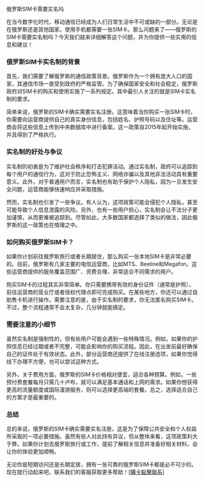 俄罗斯SIM卡需要实名吗  

在当今数字化时代，移动通信已经成为人们日常生活中不可或缺的一部分。无论是在俄罗斯还是其他国家，使用手机都需要一张SIM卡。那么问题来了——俄罗斯的SIM卡需要实名制吗？今天我们就来详细解答这个问题，并为你提供一些实用的信息和建议！  

### 俄罗斯SIM卡实名制的背景  
首先，我们需要了解俄罗斯的通信政策背景。俄罗斯作为一个拥有庞大人口的国家，其通信市场一直受到政府的严格监管。为了确保国家安全和社会稳定，俄罗斯政府对SIM卡的购买和使用实施了一系列规定。其中最引人关注的就是SIM卡实名制的要求。  

简单来说，俄罗斯的SIM卡确实需要实名注册。这意味着当你购买一张SIM卡时，你需要向运营商提供自己的真实身份信息，包括姓名、护照号码以及住址等。运营商会将这些信息上传到中央数据库中进行备案。这一政策自2015年起开始实施，并且得到了严格执行。  

### 实名制的好处与争议  
实名制的初衷是为了维护社会秩序和打击犯罪活动。通过实名制，政府可以追踪到每个用户的通信行为，这对于防止恐怖主义、网络诈骗以及其他非法活动具有重要意义。此外，对于普通用户而言，实名制也有助于保护个人隐私，因为一旦发生安全问题，运营商能够快速响应并采取措施。  

然而，实名制也引发了一些争议。有人认为，这项政策可能会侵犯个人隐私，甚至可能导致个人信息泄露的风险。另外，也有一些用户担心，实名制会让不法分子更加谨慎，从而更难被追踪到。尽管如此，大多数国家都选择了类似的做法，因此俄罗斯的这一政策也在情理之中。  

### 如何购买俄罗斯SIM卡？  
如果你计划前往俄罗斯旅行或者长期居住，那么购买一张本地SIM卡是非常必要的。目前，俄罗斯有几家主要的电信运营商，比如MTS、Beeline和Megafon。这些运营商提供的服务覆盖范围广、资费合理，非常适合不同需求的用户。  

购买SIM卡的过程其实非常简单。你只需要携带有效的身份证件（通常是护照），前往运营商的营业厅或者授权代理点即可完成购买。在某些地方，你还可以通过自助售卡机进行操作。需要注意的是，由于实名制的要求，你无法匿名购买SIM卡。不过，整个流程通常不会太复杂，几分钟就能搞定。  

### 需要注意的小细节  
虽然实名制是强制性的，但有些用户可能会遇到一些特殊情况。例如，如果你的护照信息已经过期或者不完整，可能会影响你的购买流程。因此，在出发前最好确保自己的证件处于有效状态。此外，部分运营商还提供了在线注册选项，如果你觉得线下办理不方便，也可以尝试这种方式。  

另外，关于费用方面，俄罗斯的SIM卡价格相对便宜，适合各种预算。例如，一些预付费套餐每月只需几十卢布，就可以满足基本通话和上网的需求。如果你想获得更高的流量额度或国际漫游服务，则可以选择更高端的套餐。总之，选择适合自己的方案才是最重要的。  

### 总结  
总的来说，俄罗斯的SIM卡确实需要实名注册，这是为了保障公共安全和个人权益所采取的一项必要措施。虽然有些人对此持有异议，但从整体来看，这项政策利大于弊。如果你计划去俄罗斯旅行或工作，提前了解相关信息并准备好相关材料，会让你的体验更加顺畅。  

无论你是短期访问还是长期定居，拥有一张可靠的俄罗斯SIM卡都是必不可少的。现在就行动起来吧，联系我们的客服获取更多帮助！[[購卡點擊聯系](https://t.me/s/SXDXQF)]